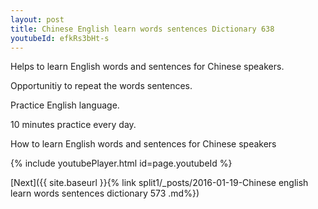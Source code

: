 ```yaml
---
layout: post
title: Chinese English learn words sentences Dictionary 638 
youtubeId: efkRs3bHt-s
---
```

 
 
Helps to learn English words and sentences for Chinese speakers.

Opportunitiy to repeat the words sentences. 

Practice English language. 
 
10 minutes practice every day. 
 
How to learn English words and sentences for Chinese speakers 
 
{% include youtubePlayer.html id=page.youtubeId %}
 
 
[Next]({{ site.baseurl }}{% link  split1/_posts/2016-01-19-Chinese english learn words sentences dictionary 573 .md%})
 
